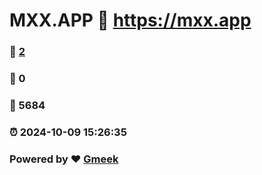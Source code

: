 # MXX.APP :link: https://mxx.app 
### :page_facing_up: [2](https://mxx.app/tag.html) 
### :speech_balloon: 0 
### :hibiscus: 5684 
### :alarm_clock: 2024-10-09 15:26:35 
### Powered by :heart: [Gmeek](https://github.com/Meekdai/Gmeek)
